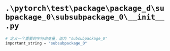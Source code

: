 # `.\pytorch\test\package\package_d\subpackage_0\subsubpackage_0\__init__.py`

```py
# 定义一个重要的字符串变量，值为 "subsubpackage_0"
important_string = "subsubpackage_0"
```